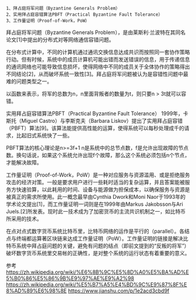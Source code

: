 ```
1、拜占庭将军问题（Byzantine Generals Problem）
2、实用拜占庭容错算法PBFT（Practical Byzantine Fault Tolerance）
3、工作量证明（Proof-of-Work，PoW）
```

拜占庭将军问题（Byzantine Generals Problem），是由莱斯利·兰波特在其同名论文[1]中提出的分布式对等网络通信容错问题。

在分布式计算中，不同的计算机通过通讯交换信息达成共识而按照同一套协作策略行动。但有时候，系统中的成员计算机可能出错而发送错误的信息，用于传递信息的通讯网络也可能导致信息损坏，使得网络中不同的成员关于全体协作的策略得出不同结论[2]，从而破坏系统一致性[3]。拜占庭将军问题被认为是容错性问题中最难的问题类型之一。

以函数来表示，将军的总数为n，n里面背叛者的数量为t，则只要n > 3t就可以容错。



实用拜占庭容错算法PBFT（Practical Byzantine Fault Tolerance）
1999年，卡斯托（Miguel Castro）与李斯克夫（Barbara Liskov）提出了实用拜占庭容错（PBFT）算法[9]。该算法能提供高性能的运算，使得系统可以每秒处理成千的请求，比起旧式系统快了一些。

PBFT算法的核心理论是n>=3f+1
n是系统中的总节点数，f是允许出现故障的节点数。换句话说，如果这个系统允许出现f个故障，那么这个系统必须包括n个节点，才能解决故障。




工作量证明（Proof-of-Work，PoW）是一种对应服务与资源滥用、或是拒绝服务攻击的经济对策。一般是要求用户进行一些耗时适当的复杂运算，并且答案能被服务方快速验算，以此耗用的时间、设备与能源做为担保成本，以确保服务与资源是被真正的需求所使用。此一概念最早由Cynthia Dwork和Moni Naor于1993年的学术论文提出[1]，而工作量证明一词则是在1999年由Markus Jakobsson与Ari Juels.[2]所发表。现时此一技术成为了加密货币的主流共识机制之一，如比特币所采用的技术。

在点对点式数字货币系统比特币里，比特币网络的运作是平行的（parallel）。各结点与终端都运算著区块链来达成工作量证明（PoW）。工作量证明的链接是解决比特币系统中拜占庭问题的关键，避免有问题的结点（即前文提到的“反叛的将军”）破坏数字货币系统里交易帐的正确性，是对整个系统的运行状态有着重要的意义。



参考
https://zh.wikipedia.org/wiki/%E6%8B%9C%E5%8D%A0%E5%BA%AD%E5%B0%86%E5%86%9B%E9%97%AE%E9%A2%98
https://zh.wikipedia.org/wiki/%E5%B7%A5%E4%BD%9C%E9%87%8F%E8%AD%89%E6%98%8E
https://www.jianshu.com/p/1e2acd3cbd9f

